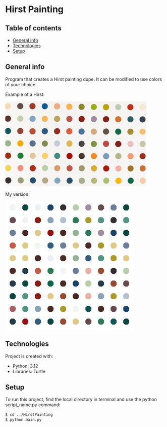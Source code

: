 # Hirst Painting

## Table of contents
* [General info](#general-info)
* [Technologies](#technologies)
* [Setup](#setup)

## General info
Program that creates a Hirst painting dupe. It can be modified to use colors of your choice.

Example of a Hirst:

![hirst_og](image.jpg)

My version:

![my_hirst](hirst.PNG)


## Technologies
Project is created with:
* Python: 3.12
* Libraries: Turtle
	
## Setup
To run this project, find the local directory in terminal and use the python script_name.py command:
```
$ cd ../HirstPainting
$ python main.py
```